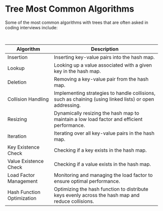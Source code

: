 # Tree Most Common Algorithms
 Some of the most common algorithms with trees that are often asked in coding interviews include:

 <br/>

| Algorithm                   | Description                                                                                             |
|-----------------------------|---------------------------------------------------------------------------------------------------------|
| Insertion                   | Inserting key-value pairs into the hash map.                                                            |
| Lookup                      | Looking up a value associated with a given key in the hash map.                                         |
| Deletion                    | Removing a key-value pair from the hash map.                                                            |
| Collision Handling          | Implementing strategies to handle collisions, such as chaining (using linked lists) or open addressing. |
| Resizing                    | Dynamically resizing the hash map to maintain a low load factor and efficient performance.              |
| Iteration                   | Iterating over all key-value pairs in the hash map.                                                     |
| Key Existence Check         | Checking if a key exists in the hash map.                                                               |
| Value Existence Check       | Checking if a value exists in the hash map.                                                             |
| Load Factor Management      | Monitoring and managing the load factor to ensure optimal performance.                                  |
| Hash Function Optimization  | Optimizing the hash function to distribute keys evenly across the hash map and reduce collisions.       |


